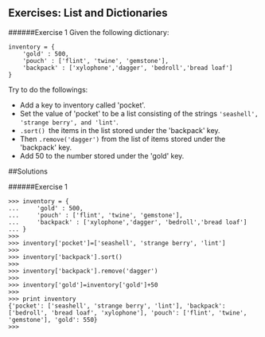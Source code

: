 ## Exercises: List and Dictionaries

######Exercise 1
Given the following dictionary:
```
inventory = {
    'gold' : 500,
    'pouch' : ['flint', 'twine', 'gemstone'],
    'backpack' : ['xylophone','dagger', 'bedroll','bread loaf']
}
```
Try to do the followings:
- Add a key to inventory called 'pocket'.
-  Set the value of 'pocket' to be a list consisting of the strings `'seashell', 'strange berry', and 'lint'`.
- `.sort() `the items in the list stored under the 'backpack' key.
- Then `.remove('dagger')` from the list of items stored under the 'backpack' key.
- Add 50 to the number stored under the 'gold' key.

##Solutions

######Exercise 1
```
>>> inventory = {
...     'gold' : 500,
...     'pouch' : ['flint', 'twine', 'gemstone'],
...     'backpack' : ['xylophone','dagger', 'bedroll','bread loaf']
... }
>>>
>>> inventory['pocket']=['seashell', 'strange berry', 'lint']
>>>
>>> inventory['backpack'].sort()
>>>
>>> inventory['backpack'].remove('dagger')
>>>
>>> inventory['gold']=inventory['gold']+50
>>>
>>> print inventory
{'pocket': ['seashell', 'strange berry', 'lint'], 'backpack': ['bedroll', 'bread loaf', 'xylophone'], 'pouch': ['flint', 'twine', 'gemstone'], 'gold': 550}
>>>
```
